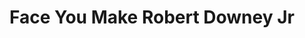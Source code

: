 ---
layout: post
title:  "Face You Make Robert Downey Jr"
categories: meme-template
template_id: 23
---